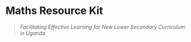 # Maths Resource Kit
> _Facilitating Effective Learning for New Lower Secondary Curriculum in Uganda_